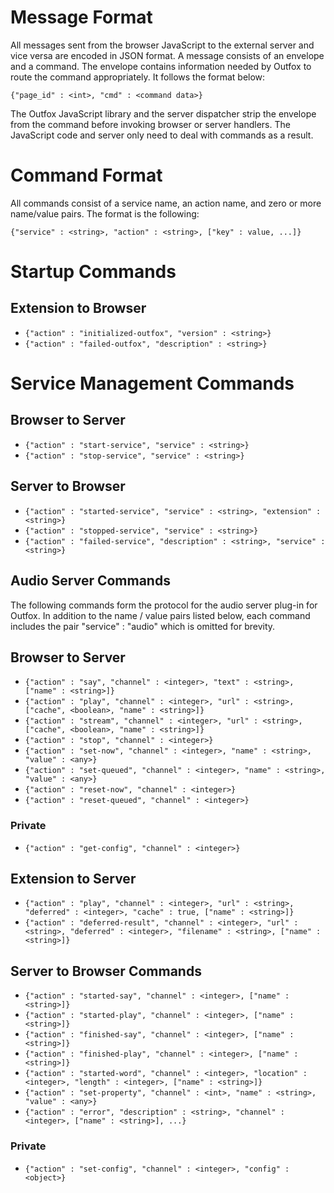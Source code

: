 # Message Format #

All messages sent from the browser JavaScript to the external server and vice versa are encoded in JSON format. A message consists of an envelope and a command. The envelope contains information needed by Outfox to route the command appropriately. It follows the format below:

` {"page_id" : <int>, "cmd" : <command data>} `

The Outfox JavaScript library and the server dispatcher strip the envelope from the command before invoking browser or server handlers. The JavaScript code and server only need to deal with commands as a result.

# Command Format #

All commands consist of a service name, an action name, and zero or more name/value pairs. The format is the following:

` {"service" : <string>, "action" : <string>, ["key" : value, ...]} `

# Startup Commands #

## Extension to Browser ##

  * ` {"action" : "initialized-outfox", "version" : <string>} `
  * ` {"action" : "failed-outfox", "description" : <string>} `

# Service Management Commands #

## Browser to Server ##

  * ` {"action" : "start-service", "service" : <string>} `
  * ` {"action" : "stop-service", "service" : <string>} `

## Server to Browser ##

  * ` {"action" : "started-service", "service" : <string>, "extension" : <string>} `
  * ` {"action" : "stopped-service", "service" : <string>} `
  * ` {"action" : "failed-service", "description" : <string>, "service" : <string>} `


## Audio Server Commands ##

The following commands form the protocol for the audio server plug-in for Outfox. In addition to the name / value pairs listed below, each command includes the pair "service" : "audio" which is omitted for brevity.

## Browser to Server ##

  * ` {"action" : "say", "channel" : <integer>, "text" : <string>, ["name" : <string>]} `
  * ` {"action" : "play", "channel" : <integer>, "url" : <string>, ["cache", <boolean>, "name" : <string>]} `
  * ` {"action" : "stream", "channel" : <integer>, "url" : <string>, ["cache", <boolean>, "name" : <string>]} `
  * ` {"action" : "stop", "channel" : <integer>} `
  * ` {"action" : "set-now", "channel" : <integer>, "name" : <string>, "value" : <any>} `
  * ` {"action" : "set-queued", "channel" : <integer>, "name" : <string>, "value" : <any>} `
  * ` {"action" : "reset-now", "channel" : <integer>} `
  * ` {"action" : "reset-queued", "channel" : <integer>} `

### Private ###

  * ` {"action" : "get-config", "channel" : <integer>} `

## Extension to Server ##

  * ` {"action" : "play", "channel" : <integer>, "url" : <string>, "deferred" : <integer>, "cache" : true, ["name" : <string>]} `
  * ` {"action" : "deferred-result", "channel" : <integer>, "url" : <string>, "deferred" : <integer>, "filename" : <string>, ["name" : <string>]} `

## Server to Browser Commands ##

  * ` {"action" : "started-say", "channel" : <integer>, ["name" : <string>]} `
  * ` {"action" : "started-play", "channel" : <integer>, ["name" : <string>]} `
  * ` {"action" : "finished-say", "channel" : <integer>, ["name" : <string>]} `
  * ` {"action" : "finished-play", "channel" : <integer>, ["name" : <string>]} `
  * ` {"action" : "started-word", "channel" : <integer>, "location" : <integer>, "length" : <integer>, ["name" : <string>]} `
  * ` {"action" : "set-property", "channel" : <int>, "name" : <string>, "value" : <any>} `
  * ` {"action" : "error", "description" : <string>, "channel" : <integer>, ["name" : <string>], ...} `

### Private ###

  * ` {"action" : "set-config", "channel" : <integer>, "config" : <object>} `
